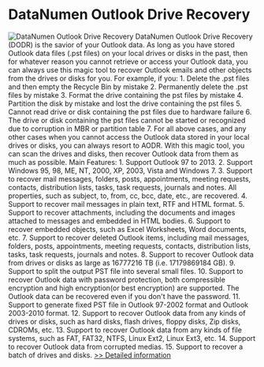 # DataNumen Outlook Drive Recovery
![DataNumen Outlook Drive Recovery](https://mycommerce.akamaized.net/api/pimages/P300342439/BIG/300342439.GIF)
DataNumen Outlook Drive Recovery (DODR) is the savior of your Outlook data. As long as you have stored Outlook data files (.pst files) on your local drives or disks in the past, then for whatever reason you cannot retrieve or access your Outlook data, you can always use this magic tool to recover Outlook emails and other objects from the drives or disks for you. For example, if you: 1. Delete the .pst files and then empty the Recycle Bin by mistake 2. Permanently delete the .pst files by mistake 3. Format the drive containing the pst files by mistake 4. Partition the disk by mistake and lost the drive containing the pst files 5. Cannot read drive or disk containing the pst files due to hardware failure 6. The drive or disk containing the pst files cannot be started or recognized due to corruption in MBR or partition table 7. For all above cases, and any other cases when you cannot access the Outlook data stored in your local drives or disks, you can always resort to AODR. With this magic tool, you can scan the drives and disks, then recover Outlook data from them as much as possible. Main Features: 1. Support Outlook 97 to 2013. 2. Support Windows 95, 98, ME, NT, 2000, XP, 2003, Vista and Windows 7. 3. Support to recover mail messages, folders, posts, appointments, meeting requests, contacts, distribution lists, tasks, task requests, journals and notes. All properties, such as subject, to, from, cc, bcc, date, etc., are recovered. 4. Support to recover mail messages in plain text, RTF and HTML format. 5. Support to recover attachments, including the documents and images attached to messages and embedded in HTML bodies. 6. Support to recover embedded objects, such as Excel Worksheets, Word documents, etc. 7. Support to recover deleted Outlook items, including mail messages, folders, posts, appointments, meeting requests, contacts, distribution lists, tasks, task requests, journals and notes. 8. Support to recover Outlook data from drives or disks as large as 16777216 TB (i.e. 17179869184 GB). 9. Support to split the output PST file into several small files. 10. Support to recover Outlook data with password protection, both compressible encryption and high encryption(or best encryption) are supported. The Outlook data can be recovered even if you don't have the password. 11. Support to generate fixed PST file in Outlook 97-2002 format and Outlook 2003-2010 format. 12. Support to recover Outlook data from any kinds of drives or disks, such as hard disks, flash drives, floppy disks, Zip disks, CDROMs, etc. 13. Support to recover Outlook data from any kinds of file systems, such as FAT, FAT32, NTFS, Linux Ext2, Linux Ext3, etc. 14. Support to recover Outlook data from corrupted medias. 15. Support to recover a batch of drives and disks.
[>> Detailed information](https://secure.shareit.com/shareit/product.html?productid=300342439&affiliateid=200057808)